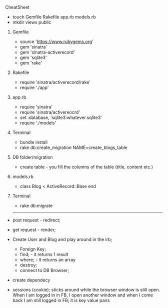 
CheatSheet
- touch Gemfile Rakefile app.rb models.rb
- mkdir views public
1. Gemfile
	- source 'https://www.rubygems.org'  
	- gem 'sinatra'  
	- gem 'sinatra-activerecord'  
	- gem 'sqlite3'  
	- gem 'rake'  
2. Rakefile  
	- require 'sinatra/activerecord/rake'  
	- require './app'  
3. app.rb  
	- require 'sinatra'  
	- require 'sinatra/activereocrd'  
	- set :database, 'sqlite3:whatever.sqlite3'  
	- require './models'  
4. Terminal
	- bundle install  
	- rake db:create_migration NAME=create_blogs_table
5. DB folder/migration  
	- create table - you fill the columns of the table (title, content etc.)
6. models.rb
	- class Blog < ActiveRecord::Base
		end
7. Terminal
	- rake db:migrate

	
	
	-----------	-----------	-----------
- post request - redirect;  
- get request - render;

- Create User and Blog and play around in the irb;
	- Foreign Key;
	- find; - it returns 1 result
	- where; - it returns an array
	- destroy;
	- connect to DB Browser; 

	    
	 

- create dependecy 
  

- sessions (cookie); sticks around while the browser window is still open. When I am logged in in FB, I open another window and when I come back I am still logged in FB; it is key value pairs


